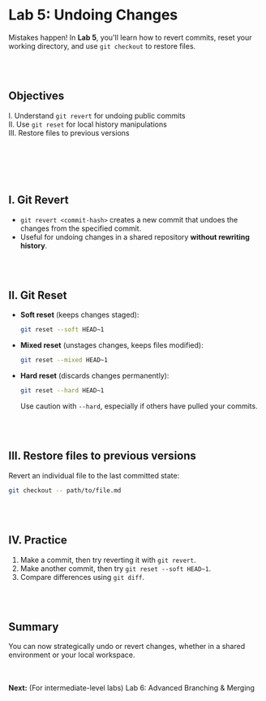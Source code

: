 # Lab 5: Undoing Changes

Mistakes happen! In **Lab 5**, you'll learn how to revert commits, reset your working directory, and use `git checkout` to restore files.

<br><br>

## Objectives

I. Understand `git revert` for undoing public commits \
II. Use `git reset` for local history manipulations \
III. Restore files to previous versions

<br><br><br><br>

## I. Git Revert

- `git revert <commit-hash>` creates a new commit that undoes the changes from the specified commit.
- Useful for undoing changes in a shared repository **without rewriting history**.

<br><br>
## II. Git Reset

- **Soft reset** (keeps changes staged):
  ```bash
  git reset --soft HEAD~1
  ```

- **Mixed reset** (unstages changes, keeps files modified):
  ```bash
  git reset --mixed HEAD~1
  ```

- **Hard reset** (discards changes permanently):
  ```bash
  git reset --hard HEAD~1
  ```
  Use caution with `--hard`, especially if others have pulled your commits.

<br><br>
## III. Restore files to previous versions

Revert an individual file to the last committed state:
```bash
git checkout -- path/to/file.md
```

<br><br>
## IV. Practice

1. Make a commit, then try reverting it with `git revert`.
2. Make another commit, then try `git reset --soft HEAD~1`.
3. Compare differences using `git diff`.

<br><br>

## Summary

You can now strategically undo or revert changes, whether in a shared environment or your local workspace.

<br><br>
**Next:** (For intermediate-level labs) Lab 6: Advanced Branching & Merging

